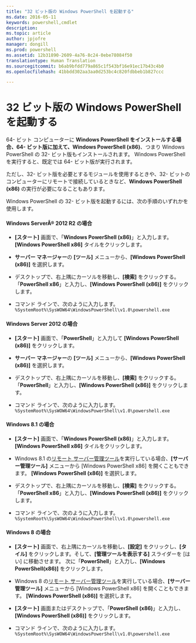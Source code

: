 ```yaml
---
title: "32 ビット版の Windows PowerShell を起動する"
ms.date: 2016-05-11
keywords: powershell,cmdlet
description: 
ms.topic: article
author: jpjofre
manager: dongill
ms.prod: powershell
ms.assetid: 12b31890-2609-4a76-8c24-0ebe78084f50
translationtype: Human Translation
ms.sourcegitcommit: b6ab9bfdd779a865c1f543bf16e91ec17b43c4b0
ms.openlocfilehash: 41bbdd302aa3aa0d253bc4c820fdbbeb1b827ccc

---
```


# 32 ビット版の Windows PowerShell を起動する
64\- ビット コンピューターに **Windows PowerShell をインストールする場合、64\- ビット版に加えて、Windows PowerShell (x86)**、つまり Windows PowerShell の 32\- ビット版もインストールされます。 Windows PowerShell を実行すると、既定では 64\- ビット版が実行されます。

ただし、32\- ビット版を必要とするモジュールを使用するときや、32\- ビットのコンピューターにリモートで接続しているときなど、**Windows PowerShell (x86)** の実行が必要になることもあります。

Windows PowerShell の 32\- ビット版を起動するには、次の手順のいずれかを使用します。

#### Windows ServerÂ® 2012 R2 の場合

-   **[スタート]** 画面で、「**Windows PowerShell (x86)**」と入力します。 **[Windows PowerShell x86]** タイルをクリックします。

-   **サーバー マネージャー**の **[ツール]** メニューから、**[Windows PowerShell (x86)]** を選択します。

-   デスクトップで、右上隅にカーソルを移動し、**[検索]** をクリックする。「**PowerShell x86**」と入力し、**[Windows PowerShell (x86)]** をクリックします。

-   コマンド ラインで、次のように入力します。 `%SystemRoot%\SysWOW64\WindowsPowerShell\v1.0\powershell.exe`

#### Windows Server 2012 の場合

-   **[スタート]** 画面で、「**PowerShell**」と入力して **[Windows PowerShell (x86)]** をクリックします。

-   **サーバー マネージャー**の **[ツール]** メニューから、**[Windows PowerShell (x86)]** を選択します。

-   デスクトップで、右上隅にカーソルを移動し、**[検索]** をクリックする。「**PowerShell**」と入力し、**[Windows PowerShell (x86)]** をクリックします。

-   コマンド ラインで、次のように入力します。 `%SystemRoot%\SysWOW64\WindowsPowerShell\v1.0\powershell.exe`

#### Windows 8.1 の場合

-   **[スタート]** 画面で、「**Windows PowerShell (x86)**」と入力します。 **[Windows PowerShell x86]** タイルをクリックします。

-   Windows 8.1 の[リモート サーバー管理ツール](http://go.microsoft.com/fwlink/?LinkID=304145)を実行している場合、**[サーバー管理ツール]** メニューから [Windows PowerShell x86] を開くこともできます。 **[Windows PowerShell (x86)]** を選択します。

-   デスクトップで、右上隅にカーソルを移動し、**[検索]** をクリックする。「**PowerShell x86**」と入力し、**[Windows PowerShell (x86)]** をクリックします。
   
-   コマンド ラインで、次のように入力します。 `%SystemRoot%\SysWOW64\WindowsPowerShell\v1.0\powershell.exe`

#### Windows 8 の場合

-   **[スタート]** 画面で、右上隅にカーソルを移動し、**[設定]** をクリックし、**[タイル]** をクリックします。そして、**[管理ツールを表示する]** スライダーを [はい] に移動させます。 次に「**PowerShell**」と入力し、**[Windows PowerShell(x86)]** をクリックします。

-   Windows 8 の[リモート サーバー管理ツール](http://www.microsoft.com/download/details.aspx?id=28972)を実行している場合、**[サーバー管理ツール]** メニューから [Windows PowerShell x86] を開くこともできます。 **[Windows PowerShell (x86)]** を選択します。

-   **[スタート]** 画面またはデスクトップで、「**PowerShell (x86)**」と入力し、**[Windows PowerShell (x86)]** をクリックします。

-   コマンド ラインで、次のように入力します。 `%SystemRoot%\SysWOW64\WindowsPowerShell\v1.0\powershell.exe`



<!--HONumber=Jun16_HO4-->



